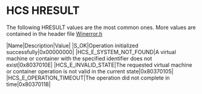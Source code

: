 # HCS HRESULT

The following HRESULT values are the most common ones. More values are contained in the header file [Winerror.h](https://docs.microsoft.com/en-us/windows/win32/api/winerror/)

|Name|Description|Value|
|S_OK|Operation initialized successfully|0x00000000|
|HCS_E_SYSTEM_NOT_FOUND|A virtual machine or container with the specified identifier does not exist|0x8037010E|
|HCS_E_INVALID_STATE|The requested virtual machine or container operation is not valid in the current state|0x80370105|
|HCS_E_OPERATION_TIMEOUT|The operation did not complete in time|0x80370118|
